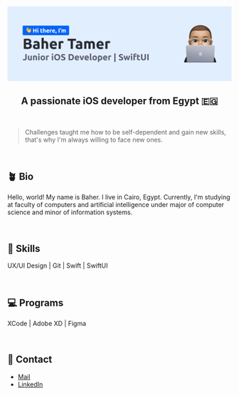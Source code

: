 <!-- Image -->
![GitHub Cover](./Cover.jpeg)

<!-- Title Section -->
<h2 align = "center">
    <b>A passionate iOS developer from Egypt 🇪🇬</b>
</h2> 

<br>

<!-- Qutoe Section -->
> Challenges taught me how to be self-dependent and gain new skills, that's why I'm always willing to face new ones.

<br>

<!-- Bio Section -->
## __🪴 Bio__

Hello, world! My name is Baher. I live in Cairo, Egypt. Currently, I'm studying at faculty of computers and artificial intelligence under major of computer science and minor of information systems.

<br>

<!-- Skills Section -->
## __🤹 Skills__

UX/UI Design | Git | Swift | SwiftUI

<br>

<!-- Programs Section -->
## __💻 Programs__

XCode | Adobe XD | Figma

<br>

<!-- Contact Section -->
## __💬 Contact__

* [Mail](mailto:baher.appledev@icloud.com)
* [LinkedIn](https://www.linkedin.com/in/bahertamer)

